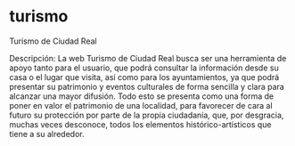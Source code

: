 # turismo
Turismo de Ciudad Real

Descripción:
La web Turismo de Ciudad Real busca ser una herramienta de apoyo tanto para el usuario, que podrá consultar la información desde su casa o el lugar que visita, así como para los ayuntamientos, ya que podrá presentar su patrimonio y eventos culturales de forma sencilla y clara para alcanzar una mayor difusión. Todo esto se presenta como una forma de poner en valor el patrimonio de una localidad, para favorecer de cara al futuro su protección por parte de la propia ciudadanía, que, por desgracia, muchas veces desconoce, todos los elementos histórico-artísticos que tiene a su alrededor.
